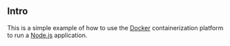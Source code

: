 ## Intro

This is a simple example of how to use the [Docker](https://www.docker.com/) containerization platform to run a [Node.js](https://nodejs.org/) application.
